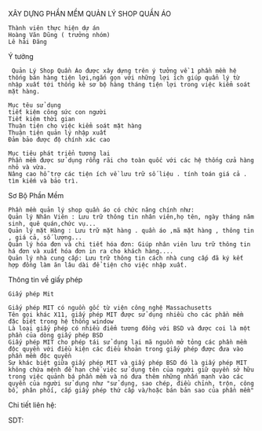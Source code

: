 XÂY DỰNG PHẦN MỀM QUẢN LÝ SHOP QUẦN ÁO

    Thành viên thực hiện dự án
    Hoàng Văn Dũng ( trưởng nhóm)
    Lê hải Đăng

Ý tưởng
     
     Quản Lý Shop Quần Áo được xây dựng trên ý tưởng về 1 phần mềm hệ thống bán hàng tiện lợi,ngắn gọn với những lợi ích giúp quẩn lý từ nhập xuất tới thống kê sơ bộ hàng tháng tiện lợi trong việc kiểm soát mặt hàng.
    
    Mục têu sử dụng
    tiết kiệm công sức con người
    Tiết kiệm thời gian
    Thuận tiện cho việc kiểm soát mặt hàng
    Thuận tiện quản lý nhập xuất 
    Đảm bảo được độ chính xác cao

    Mục tiêu phát triển tương lai
    Phần mềm được sử dụng rỗng rãi cho toàn quốc với các hệ thống cửa hàng nhỏ và vừa.
    Nâng cao hỗ trợ các tiện ích về lưu trữ số liệu . tính toán giá cả . tìm kiếm và bảo trì.
   
Sơ Bộ Phần Mềm
    
    Phần mềm quản lý shop quần áo có chức năng chính như:
    Quản lý Nhân Viên : Lưu trữ thông tin nhân viên,họ tên, ngày tháng năm sinh, quê quán,chức vụ...
    Quản lý mặt Hàng : Lưu trữ mặt hàng . quần áo ,mã mặt hàng , thông tin , giá cả, số lượng...
    Quản lý hóa đơn và chi tiết hóa đơn: Giúp nhân viên lưu trữ thông tin há đơn và xuất hóa đơn in ra cho khách hàng....
    Quản lý nhà cung cấp: Lưu trữ thông tin cách nhà cung cấp đã ký kết hợp đồng làm ăn lâu dài để tiện cho việc nhập xuất.

Thông tin về giấy phép

    Giấy phép Mit

    Giấy phép MIT có nguồn gốc từ viện công nghệ Massachusetts
    Tên gọi khác X11, giấy phép MIT được sử dụng nhiều cho các phần mềm đặc biệt trong hệ thống window
    Là loại giấy phép có nhiều điểm tương đồng với BSD và được coi là một phần của dòng giấy phép BSD
    Giấy phép MIT cho phép tái sử dụng lại mã nguồn mở tỏng các phần mềm độc quyền với điều kiện các điều khoản trong giấy phép được đưa vào phần mềm độc quyền
    Sự khác biệt giữa giấy phép MIT và giấy phép BSD đó là giấy phép MIT không chứa mệnh đề hạn chế việc sử dụng tên của người giữ quyền sở hữu trong việc quảnh bá phần mềm và nó đưa thêm những nhấn mạnh vào các quyền của người sử dụng như "sử dụng, sao chép, điều chỉnh, trộn, công bố, phân phối, cấp giấy phép thứ cấp và/hoặc bán bản sao của phần mềm"

Chi tiết liên hệ: 

SDT: 
